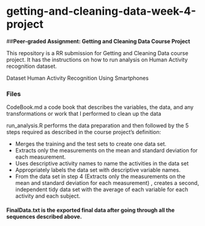# getting-and-cleaning-data-week-4-project
##**Peer-graded Assignment: Getting and Cleaning Data Course Project**

This repository is a RR submission for Getting and Cleaning Data course project. It has the instructions on how to run analysis on Human Activity recognition dataset.

Dataset
Human Activity Recognition Using Smartphones

### Files
CodeBook.md a code book that describes the variables, the data, and any transformations or work that I performed to clean up the data

run_analysis.R performs the data preparation and then followed by the 5 steps required as described in the course project’s definition:

- Merges the training and the test sets to create one data set.
- Extracts only the measurements on the mean and standard deviation for each measurement.
- Uses descriptive activity names to name the activities in the data set
- Appropriately labels the data set with descriptive variable names.
- From the data set in step 4 (Extracts only the measurements on the mean and standard deviation for each measurement) , creates a second, independent tidy data set with the average of each variable for each activity and each subject.

#### FinalData.txt is the exported final data after going through all the sequences described above.
